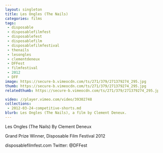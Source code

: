 ```yaml
---
layout: singleton
title: Les Ongles (The Nails)
categories: films
tags:
 - disposable
 - disposablefilmfest
 - disposablefest
 - disposablefilm
 - disposablefilmfestival
 - thenails
 - lesongles
 - clementdeneux
 - DFFest
 - filmfestival
 - 2012
 - DFF
image: https://secure-b.vimeocdn.com/ts/271/379/271379274_295.jpg
thumb: https://secure-b.vimeocdn.com/ts/271/379/271379274_295.jpg
relatedthumb: https://secure-b.vimeocdn.com/ts/271/379/271379274_295.jpg

video: //player.vimeo.com/video/39302748
collections:
 - 2012-03-24-competitive-shorts.md
blurb: Les Ongles (The Nails), a film by Clement Deneux.
---
```


Les Ongles (The Nails)
By Clement Deneux

Grand Prize Winner, Disposable Film Festival 2012

disposablefilmfest.com
Twitter: @DFFest
